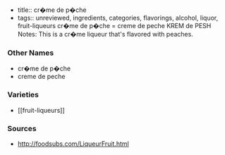 - title:: cr�me de p�che
- tags:: unreviewed, ingredients, categories, flavorings, alcohol, liquor, fruit-liqueurs
cr�me de p�che = creme de peche KREM de PESH Notes: This is a cr�me liqueur that's flavored with peaches.

### Other Names

* cr�me de p�che
* creme de peche

### Varieties

* [[fruit-liqueurs]]

### Sources
* http://foodsubs.com/LiqueurFruit.html
